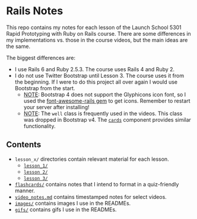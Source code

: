 # Rails Notes

This repo contains my notes for each lesson of the Launch School 5301 Rapid Prototyping with Ruby on Rails course. There are some differences in my implementations vs. those in the course videos, but the main ideas are the same.

The biggest differences are:
- I use Rails 6 and Ruby 2.5.3. The course uses Rails 4 and Ruby 2.
- I do not use Twitter Bootstrap until Lesson 3. The course uses it from the beginning. If I were to do this project all over again I would use Bootstrap from the start.
  - [NOTE](https://v4-alpha.getbootstrap.com/migration/#components): Bootstrap 4 does not support the Glyphicons icon font, so I used the [font-awesome-rails gem](https://github.com/bokmann/font-awesome-rails) to get icons. Remember to restart your server after installing!
  - [NOTE](https://v4-alpha.getbootstrap.com/migration/#components): The `well` class is frequently used in the videos. This class was dropped in Bootstrap v4. The [`cards`](https://getbootstrap.com/docs/4.0/components/card/) component provides similar functionality.

## Contents
- `lesson_x/` directories contain relevant material for each lesson.
    - [`lesson_1/`](https://github.com/nantrinh/ls_rails_notes/tree/master/lesson_1)
    - [`lesson 2/`](https://github.com/nantrinh/ls_rails_notes/tree/master/lesson_2)
    - [`lesson 3/`](https://github.com/nantrinh/ls_rails_notes/tree/master/lesson_3)
- [`flashcards/`](https://github.com/nantrinh/ls_rails_notes/tree/master/flashcards) contains notes that I intend to format in a quiz-friendly manner.
- [`video_notes.md`](https://github.com/nantrinh/ls_rails_notes/blob/master/video_notes.md) contains timestamped notes for select videos.
- [`images/`](https://github.com/nantrinh/ls_rails_notes/tree/master/images) contains images I use in the READMEs.
- [`gifs/`](https://github.com/nantrinh/ls_rails_notes/tree/master/gifs) contains gifs I use in the READMEs.
